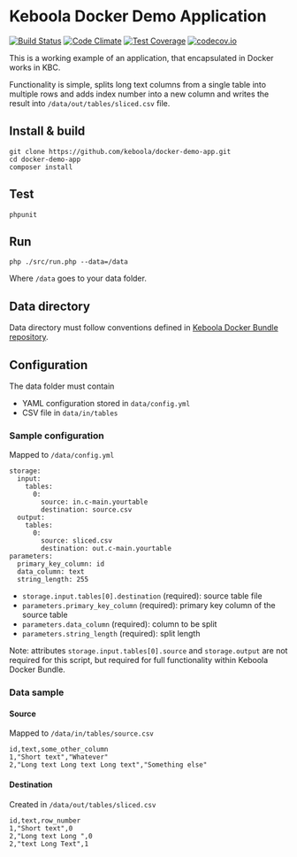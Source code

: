 # Keboola Docker Demo Application

[![Build Status](https://travis-ci.org/keboola/docker-demo-app.svg?branch=master)](https://travis-ci.org/keboola/docker-demo-app) [![Code Climate](https://codeclimate.com/github/keboola/docker-demo-app/badges/gpa.svg)](https://codeclimate.com/github/keboola/docker-demo-app) [![Test Coverage](https://codeclimate.com/github/keboola/docker-demo-app/badges/coverage.svg)](https://codeclimate.com/github/keboola/docker-demo-app/coverage) [![codecov.io](http://codecov.io/github/keboola/docker-demo-app/coverage.svg?branch=master)](http://codecov.io/github/keboola/docker-demo-app?branch=master)

This is a working example of an application, that encapsulated in Docker works in KBC. 

Functionality is simple, splits long text columns from a single table into multiple rows and adds index number into a new column and writes the result into `/data/out/tables/sliced.csv` file.

## Install & build

```
git clone https://github.com/keboola/docker-demo-app.git
cd docker-demo-app
composer install
```

## Test

```
phpunit
```


## Run 
```
php ./src/run.php --data=/data
```

Where `/data` goes to your data folder.


## Data directory

Data directory must follow conventions defined in [Keboola Docker Bundle repository](https://github.com/keboola/docker-bundle).


## Configuration

The data folder must contain 

 - YAML configuration stored in `data/config.yml`
 - CSV file in `data/in/tables` 

### Sample configuration
Mapped to `/data/config.yml` 

```
storage:
  input:
    tables:
      0:
        source: in.c-main.yourtable
        destination: source.csv
  output:
    tables:
      0:
        source: sliced.csv
        destination: out.c-main.yourtable
parameters:
  primary_key_column: id
  data_column: text
  string_length: 255
```

 - `storage.input.tables[0].destination` (required): source table file
 - `parameters.primary_key_column` (required): primary key column of the source table
 - `parameters.data_column` (required): column to be split
 - `parameters.string_length` (required): split length

Note: attributes `storage.input.tables[0].source` and `storage.output` are not required for this script, but required for full functionality within Keboola Docker Bundle.


### Data sample

#### Source
Mapped to `/data/in/tables/source.csv`

```
id,text,some_other_column
1,"Short text","Whatever"
2,"Long text Long text Long text","Something else"
```

#### Destination
Created in `/data/out/tables/sliced.csv`


```
id,text,row_number
1,"Short text",0
2,"Long text Long ",0
2,"text Long Text",1

```
